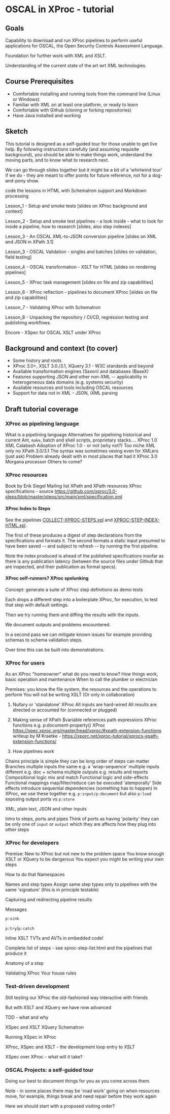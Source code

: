 # OSCAL in XProc - tutorial

## Goals

Capability to download and run XProc pipelines to perform useful applications for OSCAL, the Open Security Controls Assessment Language.

Foundation for further work with XML and XSLT.

Understanding of the current state of the art wrt XML technologies.

## Course Prerequisites

- Comfortable installing and running tools from the command line (Linux or Windows)
- Familiar with XML on at least one platform, or ready to learn
- Comfortable with Github (cloning or forking repositories)
- Have Java installed and working

## Sketch

This tutorial is designed as a self-guided tour for those unable to get live help. By following instructions carefully (and assuming requisite background), you should be able to make things work, understand the moving parts, and to know what to research next.

We can go through slides together but it might be a bit of a 'whirlwind tour' if we do - they are meant to offer points for future reference, not for a dog-and-pony show.

code the lessons in HTML with Schematron support and Markdown processing

Lesson_1 - Setup and smoke tests [slides on XProc background and context]

Lesson_2 - Setup and smoke test pipelines - a look inside - what to look for inside a pipeline, how to research [slides, also step indexes]

Lesson_3 - An OSCAL XML-to-JSON conversion pipeline [slides on XML and JSON in XPath 3.1]

Lesson_3 - OSCAL Validation - singles and batches [slides on validation, field testing]

Lesson_4 - OSCAL transformation - XSLT for HTML [slides on rendering pipelines]

Lesson_5 - XProc task management [slides on file and zip capabilities]

Lesson_6 - XProc reflection - pipelines to document XProc [slides on file and zip capabilities]
            
Lesson_7 - Validating XProc with Schematron

Lesson_8 - Unpacking the repository / CI/CD, regression testing and publishing workflows

Encore - XSpec for OSCAL XSLT under XProc

## Background and context (to cover)

- Some history and roots
- XProc 3.0+, XSLT 3.0./3.1, XQuery 3.1 - W3C standards and beyond
- Available transformation engines (Saxon) and databases (BaseX)
- Features supporting JSON and other non-XML -- applicability in heterogeneous data domains (e.g. systems security)
- Available resources and tools including OSCAL resources
- Support for data not in XML - JSON, iXML parsing

## Draft tutorial coverage

### XProc as pipelining language
  What is a pipelining language
  Alternatives for pipelining
    historical and current
      Ant, `make`, batch and shell scripts, proprietary stacks....
  XProc 1.0
    XML Calabash
    Adoption of XProc 1.0 - or not (why not?)
      Too niche
      XML only
      no XPath 3.0/3.1
      The syntax was sometimes vexing even for XMLers (just ask)
      Problem already dealt with in most places that had it
  XProc 3.0
    Morgana processor
    Others to come?

### XProc resources

  Book by Erik Siegel
  Mailing list 
  XPath and XPath resources
  XProc specifications - source
  https://github.com/xproc/3.0-steps/blob/master/steps/src/main/xml/specification.xml

#### XProc Index to Steps

See the pipelines [COLLECT-XPROC-STEPS.xpl](COLLECT-XPROC-STEPS.xpl) and [XPROC-STEP-INDEX-HTML.xpl](XPROC-STEP-INDEX-HTML.xpl).

The first of these produces a digest of step declarations from the specifications and formats it. The second formats a static input presumed to have been saved -- and subject to refresh -- by running the first pipeline.

Note the index produced is ahead of the published specifications insofar as there is any publication latency (between the source files under Github that are inspected, and their publication as formal specs).
#### XProc self-runners? XProc spelunking

Concept: generate a suite of XProc step definitions as demo tests

Each drops a different step into a boilerplate XProc, for execution, to test that step with default settings.

Then we try running them and diffing the results with the inputs.

We document outputs and problems encountered.

In a second pass we can mitigate known issues for example providing schemas to schema validation steps.

Over time this can be built into demonstrations.

### XProc for users

As an XProc "homeowner" what do you need to know?
  How things work, basic operation and maintenance
  When to call the plumber or electrician

Premises: you know the file system, the resources and the operations to perform
  You will not be writing XSLT
  (Or only in collaboration)

1. Nullary or 'standalone' XProc
    All inputs are hard-wired
    All results are directed or accounted for (connected or plugged)

2. Making sense of XPath
  $variable references
  path expressions
  XProc functions e.g. p:document-property()
  XProc https://spec.xproc.org/master/head/xproc/#xpath-extension-functions  writeup by M Kraetke - https://xporc.net/xproc-tutorial/xprocs-xpath-extension-functions/
  
3. How pipelines work

Chains
  principle is simple
  they can be long
  order of steps can matter
Branches
  multiple inputs the same
    e.g. a 'wrap-sequence'
  multiple inputs different e.g. doc + schema
  multiple outputs e.g. results and reports
Compositional logic
  mix and match
Functional logic and side-effects
  Functional mappings
    map/filter/reduce can be executed 'atemporally'
  Side effects introduce sequential dependencies (something has to happen)
  In XProc, we use these together
    e.g. `p:input/p:document` but also `p:load`
      exposing output ports vs `p:store`
  
XML, plain text, JSON and other inputs

Intro to steps, ports and pipes
    Think of ports as having 'polarity' they can be only one of `input` or `output`
      which they are affects how they plug into other steps

### XProc for developers

Premise: New to XProc but not new to the problem space
  You know enough XSLT or XQuery to be dangerous
  You expect you might be writing your own steps

How to do that
  Namespaces

Names and step types
  Assign same step types only to pipelines with the same 'signature'
    (this is in principle testable)

Capturing and redirecting pipeline results

Messages

`p:sink`

`p:try`/`p:catch`

Inline XSLT
  TVTs and AVTs in embedded code!
  
Complete list of steps - see xproc-step-list.html and the pipelines that produce it

Anatomy of a step

Validating XProc
  Your house rules

### Test-driven development

Still testing our XProc the old-fashioned way
  interactive
  with friends

But with XSLT and XQuery we have now advanced

TDD - what and why

XSpec
  and XSLT
  XQuery
  Schematron

Running XSpec in XProc

XProc, XSpec and XSLT - the development loop
  entry to XSLT

XSpec over XProc - what will it take?

### OSCAL Projects: a self-guided tour

Doing our best to document things for you as you come across them.

Note - in some places there may be 'road work' going on
  when resources move, for example, things break and need repair before they work again


Here we should start with a proposed visiting order?

